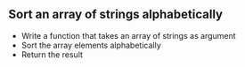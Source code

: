 ## Sort an array of strings alphabetically

* Write a function that takes an array of strings as argument
* Sort the array elements alphabetically
* Return the result